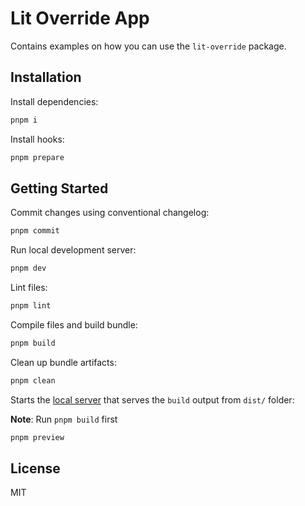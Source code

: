 # Lit Override App

Contains examples on how you can use the `lit-override` package.

## Installation

Install dependencies:

```bash
pnpm i
```

Install hooks:

```bash
pnpm prepare
```

## Getting Started

Commit changes using conventional changelog:

```bash
pnpm commit
```

Run local development server:

```bash
pnpm dev
```

Lint files:

```bash
pnpm lint
```

Compile files and build bundle:

```bash
pnpm build
```

Clean up bundle artifacts:

```bash
pnpm clean
```

Starts the [local server](http://localhost:4173/) that serves the `build` output from `dist/` folder:

**Note**: Run `pnpm build` first

```bash
pnpm preview
```

## License

MIT
